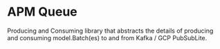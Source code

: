 # APM Queue

Producing and Consuming library that abstracts the details of producing and consuming model.Batch(es) to
and from Kafka / GCP PubSubLite.
